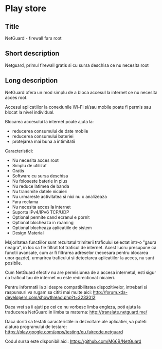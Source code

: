 Play store
==========

Title
-----
NetGuard - firewall fara root


Short description
-----------------
Netguard, primul firewall gratis si cu sursa deschisa ce nu necesita root 


Long description
----------------
NetGuard ofera un mod simplu de a bloca accesul la internet ce nu necesita acces root.

Accesul aplicatiilor la conexiunile Wi-Fi si/sau mobile poate fi permis sau blocat la nivel individual.

Blocarea accesului la internet poate ajuta la:

- reducerea consumului de date mobile
- reducerea consumului bateriei
- protejarea mai buna a intimitatii

Caracteristici:

- Nu necesita acces root
- Simplu de utilizat
- Gratis
- Software cu sursa deschisa
- Nu foloseste baterie in plus
- Nu reduce latimea de banda
- Nu transmite datele nicaieri
- Nu urmareste activitatea si nici nu o analizeaza
- Fara reclama
- Nu necesita acces la internet
- Suporta IPv4/IPv6 TCP/UDP
- Optional permite cand ecranul e pornit
- Optional blocheaza in roaming
- Optional blocheaza aplicatiile de sistem
- Design Material

Majoritatea functiilor sunt rezultatul trimiterii traficului selectat intr-o "gaura neagra", in loc sa fie filtrat tot traficul de internet.
Acest lucru presupune ca functii avansate, cum ar fi filtrarea adreselor (necesara pentru blocarea unor gazde), urmarirea traficului si detectarea aplicatiilor la acces, nu sunt posibile.

Cum NetGuard efectiv nu are permisiunea de a accesa internetul, esti sigur ca traficul tau de internet nu este redirectionat nicaieri.

Pentru informatii la zi despre compatibilitatea dispozitivelor, intrebari si raspunsuri va rugam sa cititi mai multe aici: http://forum.xda-developers.com/showthread.php?t=3233012

Daca vrei sa ii ajuti pe cei ce nu vorbesc limba engleza, poti ajuta la traducerea NetGuard in limba ta materna: http://translate.netguard.me/

Daca doriti sa testati caracteristile in dezvoltare ale aplicatiei, va puteti alatura programului de testare: https://play.google.com/apps/testing/eu.faircode.netguard

Codul sursa este disponibil aici: https://github.com/M66B/NetGuard
